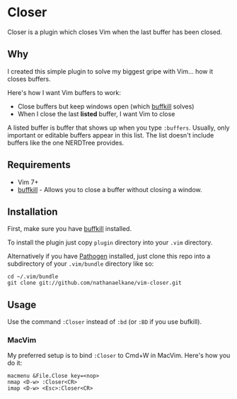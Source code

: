 # Closer
Closer is a plugin which closes Vim when the last buffer has been closed.

## Why
I created this simple plugin to solve my biggest gripe with Vim... how it closes buffers.

Here's how I want Vim buffers to work:

* Close buffers but keep windows open (which [buffkill](http://www.vim.org/scripts/script.php?script_id=1147) solves)
* When I close the last **listed** buffer, I want Vim to close

A listed buffer is buffer that shows up when you type `:buffers`. Usually, only important or editable buffers appear in this list. The list doesn't include buffers like the one NERDTree provides.

## Requirements
* Vim 7+
* [buffkill](http://www.vim.org/scripts/script.php?script_id=1147) - Allows you to close a buffer without closing a window.

## Installation
First, make sure you have [buffkill](http://www.vim.org/scripts/script.php?script_id=1147) installed.

To install the plugin just copy `plugin` directory into your `.vim` directory.

Alternatively if you have [Pathogen](http://www.vim.org/scripts/script.php?script_id=2332) installed, just clone this repo into a subdirectory of your `.vim/bundle` directory like so:

    cd ~/.vim/bundle
    git clone git://github.com/nathanaelkane/vim-closer.git

## Usage
Use the command `:Closer` instead of `:bd` (or `:BD` if you use bufkill).

### MacVim
My preferred setup is to bind `:Closer` to Cmd+W in MacVim. Here's how you do it:

    macmenu &File.Close key=<nop>
    nmap <D-w> :Closer<CR>
    imap <D-w> <Esc>:Closer<CR>
